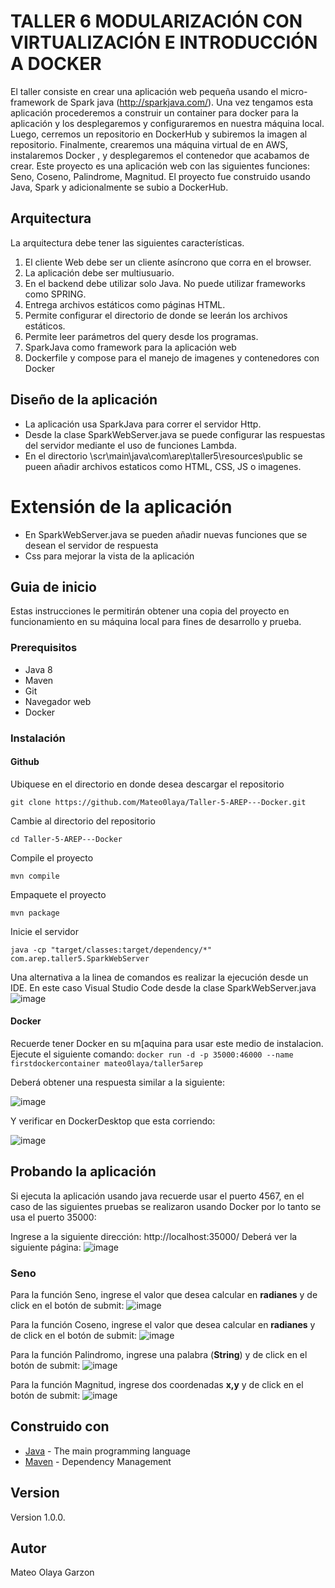 # TALLER 6 MODULARIZACIÓN CON VIRTUALIZACIÓN E INTRODUCCIÓN A DOCKER

El taller consiste en crear una aplicación web pequeña usando el micro-framework de Spark java (http://sparkjava.com/). Una vez tengamos esta aplicación procederemos a construir un container para docker para la aplicación y los desplegaremos y configuraremos en nuestra máquina local. Luego, cerremos un repositorio en DockerHub y subiremos la imagen al repositorio. Finalmente, crearemos una máquina virtual de en AWS, instalaremos Docker , y desplegaremos el contenedor que acabamos de crear.
Este proyecto es una aplicación web con las siguientes funciones: Seno, Coseno, Palindrome, Magnitud. El proyecto fue construido usando Java, Spark y adicionalmente se subio a DockerHub. 

## Arquitectura 
La arquitectura debe tener las siguientes características.

1. El cliente Web debe ser un cliente asíncrono que corra en el browser.
2. La aplicación debe ser multiusuario.
3. En el backend debe utilizar solo Java. No puede utilizar frameworks como SPRING.
4. Entrega archivos estáticos como páginas HTML.
5. Permite configurar el directorio de donde se leerán los archivos estáticos.
6. Permite leer parámetros del query  desde los programas.
7. SparkJava como framework para la aplicación web
8. Dockerfile y compose para el manejo de imagenes y contenedores con Docker

## Diseño de la aplicación

- La aplicación usa SparkJava para correr el servidor Http.
- Desde la clase SparkWebServer.java se puede configurar las respuestas del servidor mediante el uso de funciones Lambda.
- En el directorio \scr\main\java\com\arep\taller5\resources\public se pueen añadir archivos estaticos como HTML, CSS, JS o imagenes.

# Extensión de la aplicación

- En SparkWebServer.java se pueden añadir nuevas funciones que se desean el servidor de respuesta
- Css para mejorar la vista de la aplicación

## Guia de inicio

Estas instrucciones le permitirán obtener una copia del proyecto en funcionamiento en su máquina local para fines de desarrollo y prueba.

### Prerequisitos

- Java 8
- Maven
- Git
- Navegador web
- Docker

### Instalación

#### Github
Ubiquese en el directorio en donde desea descargar el repositorio

`git clone https://github.com/Mateo0laya/Taller-5-AREP---Docker.git`

Cambie al directorio del repositorio

`cd Taller-5-AREP---Docker`

Compile el proyecto

`mvn compile`

Empaquete el proyecto

`mvn package`

Inicie el servidor

`java -cp "target/classes:target/dependency/*" com.arep.taller5.SparkWebServer`

Una alternativa a la linea de comandos es realizar la ejecución desde un IDE. En este caso Visual Studio Code desde la clase SparkWebServer.java
![image](https://github.com/Mateo0laya/Taller-5-AREP---Docker/assets/89365336/5000a08a-7075-4c72-bf3f-3609d51e274a)

#### Docker
Recuerde tener Docker en su m[aquina para usar este medio de instalacion. Ejecute el siguiente comando:
`docker run -d -p 35000:46000 --name firstdockercontainer mateo0laya/taller5arep`

Deberá obtener una respuesta similar a la siguiente:

![image](https://github.com/Mateo0laya/Taller-5-AREP---Docker/assets/89365336/1b5263a6-40fd-4a26-b827-0f4217c6d831)

Y verificar en DockerDesktop que esta corriendo:

![image](https://github.com/Mateo0laya/Taller-5-AREP---Docker/assets/89365336/b10f0ab6-c271-4c2e-b8c3-f135b55db77e)



## Probando la aplicación

Si ejecuta la aplicación usando java recuerde usar el puerto 4567, en el caso de las siguientes pruebas se realizaron usando Docker por lo tanto se usa el puerto 35000:

Ingrese a la siguiente dirección: http://localhost:35000/ Deberá ver la siguiente página:
![image](https://github.com/Mateo0laya/Taller-5-AREP---Docker/assets/89365336/6a802fcc-ec35-4db9-8446-909ae9f2b0dc)

### Seno

Para la función Seno, ingrese el valor que desea calcular en **radianes** y de click en el botón de submit:
![image](https://github.com/Mateo0laya/Taller-5-AREP---Docker/assets/89365336/6f20ca0f-abb9-40a8-8213-3e601709f503)


Para la función Coseno, ingrese el valor que desea calcular en **radianes** y de click en el botón de submit:
![image](https://github.com/Mateo0laya/Taller-5-AREP---Docker/assets/89365336/cb0e85f4-ff73-4eb2-9b00-eefb5a4b76e2)

Para la función Palindromo, ingrese una palabra (**String**) y de click en el botón de submit:
![image](https://github.com/Mateo0laya/Taller-5-AREP---Docker/assets/89365336/9cf45625-15b2-44f6-a297-2756879c9126)

Para la función Magnitud, ingrese dos coordenadas **x,y** y de click en el botón de submit:
![image](https://github.com/Mateo0laya/Taller-5-AREP---Docker/assets/89365336/9b7f8433-4007-477d-9113-995b904ab13f)


## Construido con

* [Java](https://www.java.com/es/) - The main programming language
* [Maven](https://maven.apache.org/) - Dependency Management

## Version

Version 1.0.0.

## Autor

Mateo Olaya Garzon
